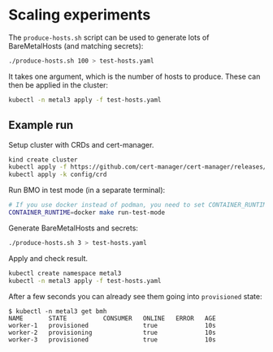 # Scaling experiments

The `produce-hosts.sh` script can be used to generate lots of BareMetalHosts (and matching secrets):

```bash
./produce-hosts.sh 100 > test-hosts.yaml
```

It takes one argument, which is the number of hosts to produce.
These can then be applied in the cluster:

```bash
kubectl -n metal3 apply -f test-hosts.yaml
```

## Example run

Setup cluster with CRDs and cert-manager.

```bash
kind create cluster
kubectl apply -f https://github.com/cert-manager/cert-manager/releases/download/v1.10.1/cert-manager.yaml
kubectl apply -k config/crd
```

Run BMO in test mode (in a separate terminal):

```bash
# If you use docker instead of podman, you need to set CONTAINER_RUNTIME=docker
CONTAINER_RUNTIME=docker make run-test-mode
```

Generate BareMetalHosts and secrets:

```bash
./produce-hosts.sh 3 > test-hosts.yaml
```

Apply and check result.

```bash
kubectl create namespace metal3
kubectl -n metal3 apply -f test-hosts.yaml
```

After a few seconds you can already see them going into `provisioned` state:

```console
$ kubectl -n metal3 get bmh
NAME       STATE          CONSUMER   ONLINE   ERROR   AGE
worker-1   provisioned               true             10s
worker-2   provisioning              true             10s
worker-3   provisioned               true             10s
```
